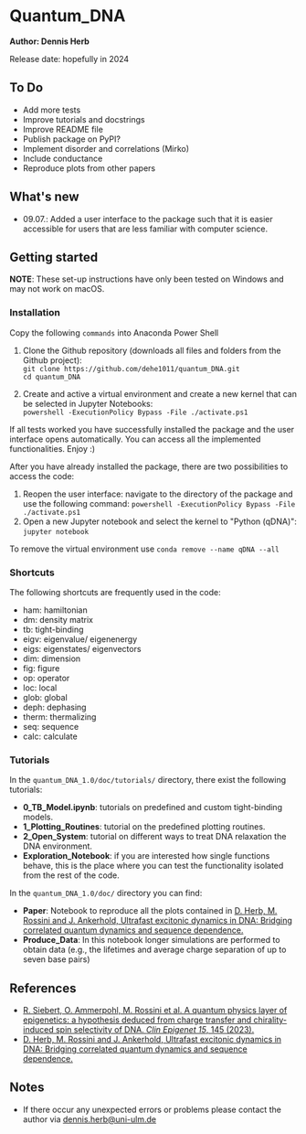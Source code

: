 # Quantum_DNA

**Author: Dennis Herb**

Release date: hopefully in 2024 

## To Do

* Add more tests
* Improve tutorials and docstrings
* Improve README file
* Publish package on PyPI?
* Implement disorder and correlations (Mirko)
* Include conductance
* Reproduce plots from other papers

## What's new

* 09.07.: Added a user interface to the package such that it is easier accessible for users that are less familiar with computer science.

## Getting started 

**NOTE**: These set-up instructions have only been tested on Windows and may not work on macOS. 

### Installation 

Copy the following ``commands`` into Anaconda Power Shell 

1. Clone the Github repository (downloads all files and folders from the Github project):\
`` git clone https://github.com/dehe1011/quantum_DNA.git ``\
`` cd quantum_DNA ``

2. Create and active a virtual environment and create a new kernel that can be selected in Jupyter Notebooks:\
`` powershell -ExecutionPolicy Bypass -File ./activate.ps1 ``

If all tests worked you have successfully installed the package and the user interface opens automatically. You can access all the implemented functionalities. Enjoy :)

After you have already installed the package, there are two possibilities to access the code:

1. Reopen the user interface: navigate to the directory of the package and use the following command:
`` powershell -ExecutionPolicy Bypass -File ./activate.ps1 ``
2. Open a new Jupyter notebook and select the kernel to "Python (qDNA)":
`` jupyter notebook ``

To remove the virtual environment use `` conda remove --name qDNA --all ``

### Shortcuts

The following shortcuts are frequently used in the code: 

* ham: hamiltonian
* dm: density matrix
* tb: tight-binding
* eigv: eigenvalue/ eigenenergy
* eigs: eigenstates/ eigenvectors
* dim: dimension
* fig: figure
* op: operator
* loc: local
* glob: global
* deph: dephasing
* therm: thermalizing
* seq: sequence
* calc: calculate

### Tutorials

In the ``quantum_DNA_1.0/doc/tutorials/`` directory, there exist the following tutorials:

* **0_TB_Model.ipynb**: tutorials on predefined and custom tight-binding models.
* **1_Plotting_Routines**: tutorial on the predefined plotting routines.
* **2_Open_System**: tutorial on different ways to treat DNA relaxation the DNA environment.
* **Exploration_Notebook**: if you are interested how single functions behave, this is the place where you can test the functionality isolated from the rest of the code. 

In the ``quantum_DNA_1.0/doc/`` directory you can find:
* **Paper**: Notebook to reproduce all the plots contained in [D. Herb, M. Rossini and J. Ankerhold, Ultrafast excitonic dynamics in DNA: Bridging correlated quantum dynamics and sequence dependence.](https://arxiv.org/abs/2402.16892)
* **Produce_Data**: In this notebook longer simulations are performed to obtain data (e.g., the lifetimes and average charge separation of up to seven base pairs)

## References

* [R. Siebert, O. Ammerpohl, M. Rossini et al. A quantum physics layer of epigenetics: a hypothesis deduced from charge transfer and chirality-induced spin selectivity of DNA. *Clin Epigenet 15*, 145 (2023).](https://doi.org/10.1186/s13148-023-01560-3)
* [D. Herb, M. Rossini and J. Ankerhold, Ultrafast excitonic dynamics in DNA: Bridging correlated quantum dynamics and sequence dependence.](https://arxiv.org/abs/2402.16892)

## Notes

* If there occur any unexpected errors or problems please contact the author via dennis.herb@uni-ulm.de



